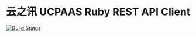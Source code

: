 # 云之讯 UCPAAS Ruby REST API Client

[![Build Status](https://travis-ci.org/lazing/ucpaas-rb.svg)](https://travis-ci.org/lazing/ucpaas-rb)